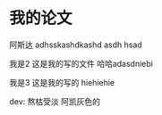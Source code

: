 # 我的论文 

阿斯达 adhsskashdkashd 
asdh hsad

我是2 这是我的写的文件 哈哈adasdniebi 


我是3 这是我的写的 hiehiehie


dev: 熬枯受淡 阿凯灰色的
